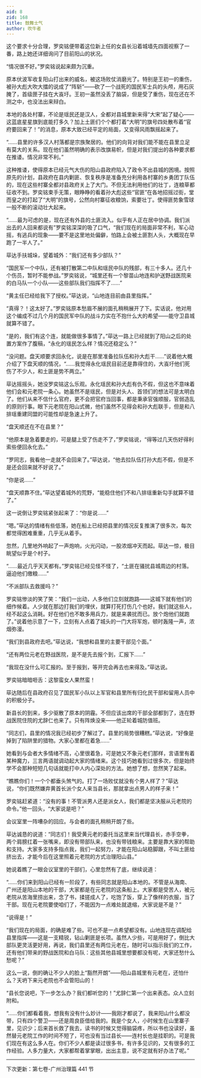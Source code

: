 ```yaml
---
aid: 8
zid: 168
title: 鼓舞士气
author: 吹牛者
---
```


这个要求十分合理，罗奕铭便带着这位新上任的女县长沿着城墙先四面视察了一番，路上她还详细询问了目前阳山的状况。

“情况很不好。”罗奕铭说起来颇为沉重。

原本伏波军收复阳山打出来的威名，被这场败仗消磨光了。特别是王初一的重伤，被孙大彪大吹大擂的说成了“阵斩”――砍了一个战死的国民军士兵的头颅，用石灰腌了，首级匣子挂在大崀圩。王初一虽然没丢了脑袋，但是受了重伤，现在还在不测之中，也没法出来辩白。

本地的各处村寨，不论是瑶民还是汉人，全都对县城里新来得“大宋”起了疑心――这蓝底星星旗到底能打多久？加上土匪们个个都打着“大明”的旗号四处散布着“官府要回来了！”的消息，原本大致已经平定的局面，又变得风雨飘摇起来了。

“……县里的许多汉人村落都是宗族聚居的。他们的向背对我们能不能在县里立足有莫大的关系。现在他们虽然明确的表示改旗易帜，但是对我们提出的各种要求都在推诿。情况非常不利。”

这种推诿，使得原本已经元气大伤的阳山县政府陷入了政令不出县城的困境。按照原先的计划，县政府在县内剿匪、恢复秩序是准备充分利用各村寨的乡勇团丁队伍的，现在这些村寨全都对县政府关上了大门。不但无法利用他们的壮丁，连粮草都征收不到。罗奕铭束手无策，眼睁睁的看着孙大彪这些“官匪”在各地招摇过街，堂而皇之的打起了“大明”的旗号，公然向村寨征收粮饷，索要壮丁。使得匪势象雪球一般不断的滚动壮大起来。

“……最为可虑的是，现在还有外县的土匪流入。似乎有人正在居中协调。我们派出去的人回来都说有”罗奕铭深深的吸了口气，“我们现在的局面非常不利，军心动摇，有逃兵的现象――要不是这里地处偏僻，怕路上会被土匪割人头，大概现在早跑了一半人了。”

荜达手扶城垛，望着城外：“我们还有多少部队？”

“国民军一个中队，还有被打散第二中队和瑶民中队的残部，有三十多人。还几十个伤员，暂时不能参战。”罗奕铭说，“城里还有一个黎苗山地连和护送野战医院来的白马队一个小队――这些部队我们指挥不了……”

“黄主任已经给我下了授权。”荜达说，“山地连目前由县里指挥。”

“真得？！这太好了。”罗奕铭原本愁眉不展的面孔稍稍展开了下。实话说，他对用这个编成不过几个月的国民军中队的战斗力实在不抱什么大的希望――能守卫县城就算不错了。

“是的，我们有这个连，就能做很多事情了。”荜达一路上已经就到了阳山之后的处置方案作了腹稿，“永化的瑶民怎么样？情况还稳定么？”

“没问题。盘天顺要求回永化，说是在那里准备拉队伍和孙大彪干……”说着他大概介绍了下盘天顺的情况，“……我觉得永化瑶民目前还是靠得住的，大崀圩他们死伤了不少人，和土匪是势不两立。”

荜达摇摇头，她没罗奕铭这么乐观。永化瑶民和孙大彪有仇不假，但这也不意味着他们会和元老院一条心。她虽然不是瑶民，但是对头人、首领们的想法可是太明白了。他们从来不信什么官府，更不会把官府当回事，都是秉承官强顺服，官弱造乱的原则行事。眼下元老院在阳山式微，他们虽然不见得会和孙大彪联手，但是和八排瑶重建同盟的可能性却是急速上升了。

“盘天顺还在不在县里？”

“他原本是急着要走的，可是腿上受了伤走不了，”罗奕铭说，“得等过几天伤好得利索些便回永化去。”

“罗同志，我看他一走就不会回来了。”荜达说，“他去拉队伍打孙大彪不假，但是不是还会回来就不好说了。”

“你是说……”

“盘天顺靠不住。”荜达望着城外的荒野，“能稳住他们不和八排瑶重新勾手就算不错了。”

这一说倒让罗奕铭紧张起来了：“你是说……”

“嗯。”荜达的情绪有些低落，她在船上已经把县里的情况反复推演了很多次，每次都觉得困难重重，几乎无从着手。

忽然，几里地外响起了一声炮响，火光闪动，一股浓烟冲天而起。荜达一惊，极目眺望似乎是个村子。

“……最近几乎天天都有。”罗奕铭已经见怪不怪了，“土匪在骚扰县城周边的村落。逼迫他们缴粮……”

“不派部队去救援吗？”

罗奕铭惨淡的笑了笑：“我们一出动，人多他们立刻就跑路――这城下就有他们的细作候着。人少就在那边打我们的埋伏，就算打死打伤几个也好。我们就这些人，经不起这么消耗。好在他们也不敢多用兵力，就是来袭扰而已。放个炮他们就跑了。”说着他示意了一下，立刻有人点着了城头的一门大将军炮，顿时轰隆一声，浓烟弥漫。

“我们到县政府去吧。”荜达说，“我想和县里的主要干部见个面。”

“还有两位元老在野战医院，是不是先去报个到，汇报下……”

“我现在没什么可汇报的。至于报到，等开完会再去也来得及。”荜达说。

罗奕铭暗暗咂舌：这黎蛮女人果然蛮！

荜达随后在县政府召见了国民军小队以上军官和县里所有归化民干部和留用人员中的积极分子。

新县长的到来，多少驱散了原本的阴霾。不但应该出席的干部全部都到了，连在野战医院住院的尤辞仁也来了。只有阵焕没来――他正轮着城防值班。

“同志们，县里的情况我已经初步了解过了。县里的局势很糟糕。”荜达说，“好像是掉到了陷阱里的猎物。大家心里都在着急……”

她看到与会者大多情绪不高，心里很着急，可是她又不象元老们那样，言语里有着某种魔力，三言两语就调动起大家的情绪来。这个技巧她看到过很多次，但是始终学不会那种短短几句话就能打中人内心深处的方法。她想了想，忽然笑了起来。

“瞧瞧你们！一个个都垂头煞气的。打了一场败仗就没有个男人样了？”荜达说，“你们既然嫌弃黄首长派个女人来当县长，那就拿出点男人的样子来！”

罗奕铭赶紧道：“没有的事！不管派男人还是派女人，我们都是坚决服从元老院的命令。”他一回头，“大家说是吧？”

会议室里一阵嘈杂的回应。与会者的面孔稍稍开朗了些。

荜达诚恳的说道：“同志们！我受黄元老的委托当这里来当代理县长，赤手空拳，两个肩膀扛着一张嘴来，即没有带部队来，也没有带钱粮来。主要是靠大家的帮助和支持。大家多支持多指点我，我们一起努力，才能在阳山站稳脚跟，不叫土匪给挤出去，才能今后在这里照着元老院的方式治理阳山县。”

她说着瞧了一眼会议室里的干部们，心里忽然有了底，继续说道：

“……你们来到阳山已经有一阶段了，有些同志就是阳山本地的。不管是从海南、广州还是阳山本地的干部，大家都是在元老院的这条船上。大家都是受苦人，被元老院从苦海里捞出来，念了书，揉搓成人了，吃饱了饭，穿上了像样的衣服，当了干部。现在元老院要使咱们了，不能因为一点难处就退缩，大家说是不是？”

“说得是！”

“我们现在的局面，的确是难了些。可也不是一点希望都没有。山地连现在调配给县里指挥――这是一支精锐，钻山剿匪是长项。虽然人少些，可是用好了，倒比大部队更灵活更好用，再说，我们县里还有两位元老在，随时可以指示我们的工作，还有他们带来的野战医院和白马队：这些其他县城里想要都没有呢，大家还愁什么愁呢？”

这么一说，倒的确让不少人的脸上“豁然开朗”――阳山县城里有元老在，还怕什么？天坍下来元老院也不会管阳山的！

“县长您说吧，下一步怎么办？我们都听您的！”尤辞仁第一个出来表态。众人立刻附和。

“……你们都看着我，想我有没有什么妙计――我刚才都说了，我来阳山什么都没带，只有四个警卫――还是周良臣借给我的。我是个女人，小时候生在山里寨子里，见识少；后来首长救了我去，读书的时候又觉得脑袋疼，所以书也没读好，虽然替元老院工作的时间不短了，可也没有当过县长――连村长也是挂职的。可是我们现在有这么多人在。你们不少人都是读过很多书，有许多见识的，又有很多的工作经验。人多力量大，大家都帮着掌掌眼，出出主意，说不定就有好办法了呢。”

---

下次更新：第七卷-广州治理篇 441 节
